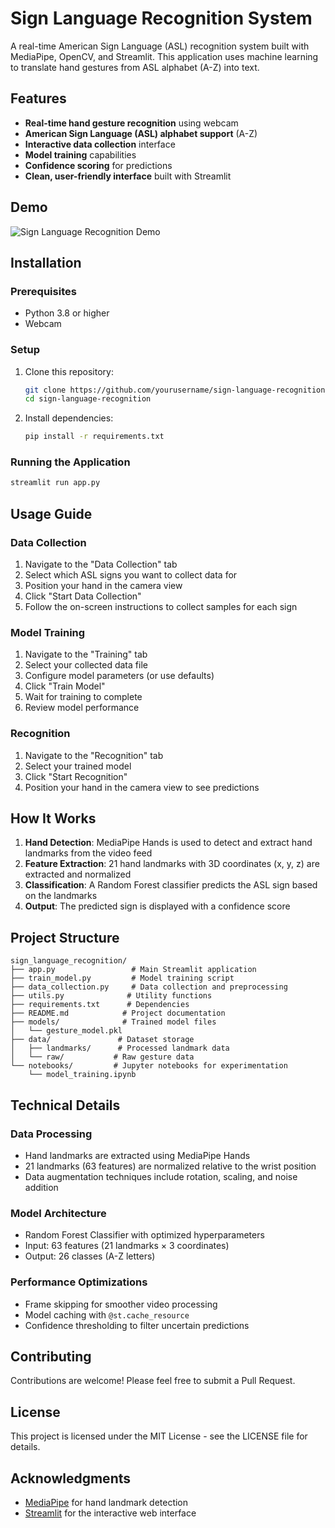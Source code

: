 # Sign Language Recognition System

A real-time American Sign Language (ASL) recognition system built with MediaPipe, OpenCV, and Streamlit. This application uses machine learning to translate hand gestures from ASL alphabet (A-Z) into text.

## Features

- **Real-time hand gesture recognition** using webcam
- **American Sign Language (ASL) alphabet support** (A-Z)
- **Interactive data collection** interface
- **Model training** capabilities
- **Confidence scoring** for predictions
- **Clean, user-friendly interface** built with Streamlit

## Demo

![Sign Language Recognition Demo](https://i.imgur.com/demo.gif)

## Installation

### Prerequisites

- Python 3.8 or higher
- Webcam

### Setup

1. Clone this repository:
   ```bash
   git clone https://github.com/yourusername/sign-language-recognition.git
   cd sign-language-recognition
   ```

2. Install dependencies:
   ```bash
   pip install -r requirements.txt
   ```

### Running the Application

```bash
streamlit run app.py
```

## Usage Guide

### Data Collection

1. Navigate to the "Data Collection" tab
2. Select which ASL signs you want to collect data for
3. Position your hand in the camera view
4. Click "Start Data Collection"
5. Follow the on-screen instructions to collect samples for each sign

### Model Training

1. Navigate to the "Training" tab
2. Select your collected data file
3. Configure model parameters (or use defaults)
4. Click "Train Model"
5. Wait for training to complete
6. Review model performance

### Recognition

1. Navigate to the "Recognition" tab
2. Select your trained model
3. Click "Start Recognition"
4. Position your hand in the camera view to see predictions

## How It Works

1. **Hand Detection**: MediaPipe Hands is used to detect and extract hand landmarks from the video feed
2. **Feature Extraction**: 21 hand landmarks with 3D coordinates (x, y, z) are extracted and normalized
3. **Classification**: A Random Forest classifier predicts the ASL sign based on the landmarks
4. **Output**: The predicted sign is displayed with a confidence score

## Project Structure

```
sign_language_recognition/
├── app.py                 # Main Streamlit application
├── train_model.py         # Model training script
├── data_collection.py     # Data collection and preprocessing
├── utils.py              # Utility functions
├── requirements.txt      # Dependencies
├── README.md            # Project documentation
├── models/              # Trained model files
│   └── gesture_model.pkl
├── data/               # Dataset storage
│   ├── landmarks/      # Processed landmark data
│   └── raw/           # Raw gesture data
└── notebooks/         # Jupyter notebooks for experimentation
    └── model_training.ipynb
```

## Technical Details

### Data Processing

- Hand landmarks are extracted using MediaPipe Hands
- 21 landmarks (63 features) are normalized relative to the wrist position
- Data augmentation techniques include rotation, scaling, and noise addition

### Model Architecture

- Random Forest Classifier with optimized hyperparameters
- Input: 63 features (21 landmarks × 3 coordinates)
- Output: 26 classes (A-Z letters)

### Performance Optimizations

- Frame skipping for smoother video processing
- Model caching with `@st.cache_resource`
- Confidence thresholding to filter uncertain predictions

## Contributing

Contributions are welcome! Please feel free to submit a Pull Request.

## License

This project is licensed under the MIT License - see the LICENSE file for details.

## Acknowledgments

- [MediaPipe](https://google.github.io/mediapipe/) for hand landmark detection
- [Streamlit](https://streamlit.io/) for the interactive web interface 